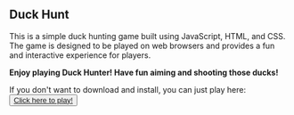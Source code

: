 
<h2 align="">Duck Hunt</h2>
This is a simple duck hunting game built using JavaScript, HTML, and CSS. The game is designed to be played on web browsers and provides a fun and interactive experience for players.
<b><p>Enjoy playing Duck Hunter! Have fun aiming and shooting those ducks! </p></b>
If you don't want to download and install, you can just play here:
<button><a href="https://duck-hunt-game-ruirajao.vercel.app/" target="_blank">Click here to
play!</a></button>


